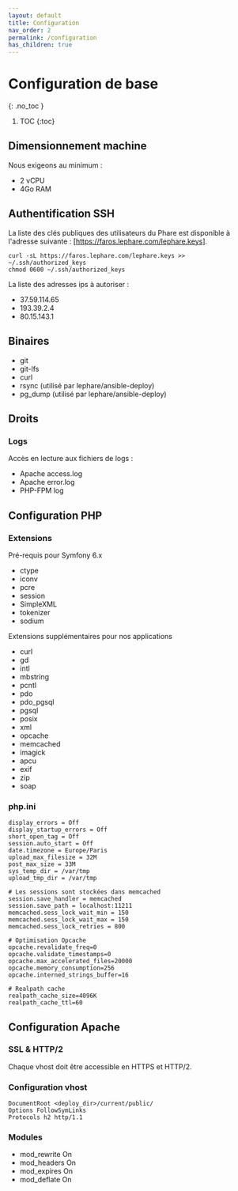 ```yaml
---
layout: default
title: Configuration
nav_order: 2
permalink: /configuration
has_children: true
---
```


# Configuration de base
{: .no_toc }

1. TOC
{:toc}

## Dimensionnement machine

Nous exigeons au minimum :
 * 2 vCPU
 * 4Go RAM

## Authentification SSH

La liste des clés publiques des utilisateurs du Phare est disponible à l'adresse suivante : [https://faros.lephare.com/lephare.keys].

	curl -sL https://faros.lephare.com/lephare.keys >> ~/.ssh/authorized_keys
	chmod 0600 ~/.ssh/authorized_keys

La liste des adresses ips à autoriser :
 * 37.59.114.65
 * 193.39.2.4
 * 80.15.143.1


## Binaires

 - git
 - git-lfs
 - curl
 - rsync (utilisé par lephare/ansible-deploy)
 - pg_dump (utilisé par lephare/ansible-deploy)

## Droits

### Logs

Accès en lecture aux fichiers de logs :

- Apache access.log
- Apache error.log
- PHP-FPM log

## Configuration PHP

### Extensions

Pré-requis pour Symfony 6.x

 * ctype
 * iconv
 * pcre
 * session
 * SimpleXML
 * tokenizer
 * sodium

Extensions supplémentaires pour nos applications

 * curl
 * gd
 * intl
 * mbstring
 * pcntl
 * pdo
 * pdo_pgsql
 * pgsql
 * posix
 * xml
 * opcache
 * memcached
 * imagick
 * apcu
 * exif
 * zip
 * soap

### php.ini

	display_errors = Off
	display_startup_errors = Off
	short_open_tag = Off
	session.auto_start = Off
	date.timezone = Europe/Paris
	upload_max_filesize = 32M
	post_max_size = 33M
	sys_temp_dir = /var/tmp
	upload_tmp_dir = /var/tmp

	# Les sessions sont stockées dans memcached
	session.save_handler = memcached
	session.save_path = localhost:11211
	memcached.sess_lock_wait_min = 150
	memcached.sess_lock_wait_max = 150
	memcached.sess_lock_retries = 800

	# Optimisation Opcache
	opcache.revalidate_freq=0
	opcache.validate_timestamps=0
	opcache.max_accelerated_files=20000
	opcache.memory_consumption=256
	opcache.interned_strings_buffer=16

	# Realpath cache
	realpath_cache_size=4096K
	realpath_cache_ttl=60

## Configuration Apache

### SSL & HTTP/2

Chaque vhost doit être accessible en HTTPS et HTTP/2.

### Configuration vhost

	DocumentRoot <deploy_dir>/current/public/
	Options FollowSymLinks
	Protocols h2 http/1.1

### Modules

   * mod_rewrite On
   * mod_headers On
   * mod_expires On
   * mod_deflate On
